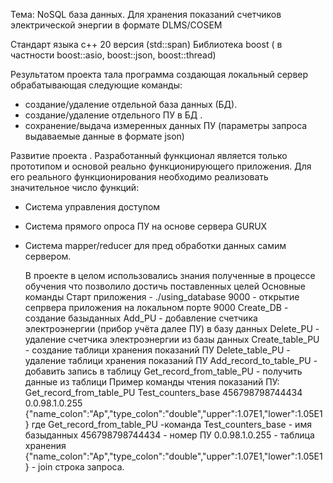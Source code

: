 Тема: NoSQL база данных. Для хранения показаний счетчиков электрической энергии в формате DLMS/COSEM

Стандарт языка с++ 20 версия (std::span)
Библиотека boost ( в частности boost::asio, boost::json, boost::thread)

Результатом проекта тала программа создающая локальный сервер обрабатывающая следующие команды:
- создание/удаление отдельной база данных (БД).
- создание/удаление отдельного ПУ в БД .
- сохранение/выдача измеренных данных ПУ (параметры запроса выдаваемые данные в формате json)

Развитие проекта .
Разработанный функционал является только прототипом и основой реально функционирующего приложения.
Для его реального функционирования необходимо реализовать значительное число функций: 
 - Система управления доступом 
 - Система прямого опроса ПУ на основе сервера GURUX
 - Система mapper/reducer для пред обработки данных самим сервером.

   В проекте в целом использовались знания полученные в процессе обучения что позволило достичь поставленных целей
Основные команды
    Старт приложения - ./using_database 9000  - открытие сепрвера приложения на локальном порте 9000 
    Create_DB - создание базыданных 
    Add_PU - добавление счетчика электроэнергии (прибор учёта далее ПУ) в базу данных
    Delete_PU - удаление счетчика электроэнергии из базы данных
    Create_table_PU - создание таблици хранения показаний ПУ
    Delete_table_PU - удаление таблици хранения показаний ПУ
    Add_record_to_table_PU - добавить запись в таблицу 
    Get_record_from_table_PU - получить данные из таблици
   Пример команды чтения показаний ПУ:
   Get_record_from_table_PU Test_counters_base 456798798744434 0.0.98.1.0.255 {"name_colon":"Ap","type_colon":"double","upper":1.07E1,"lower":1.05E1}
   где Get_record_from_table_PU -команда
       Test_counters_base - имя базыданных
       456798798744434 - номер ПУ
       0.0.98.1.0.255 - таблица хранения
       {"name_colon":"Ap","type_colon":"double","upper":1.07E1,"lower":1.05E1} - join строка запроса.
